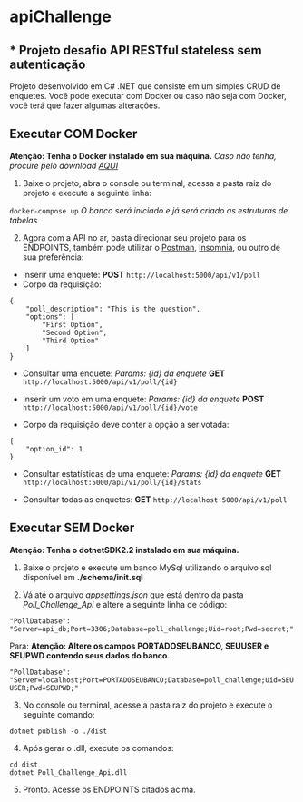 # apiChallenge

## * Projeto desafio API RESTful stateless sem autenticação

Projeto desenvolvido em C# .NET que consiste em um simples CRUD de enquetes.
Você pode executar com Docker ou caso não seja com Docker, você terá que fazer algumas alterações.

## Executar COM Docker

**Atenção: Tenha o Docker instalado em sua máquina.**
*Caso não tenha, procure pelo download [AQUI](https://www.docker.com/products/docker-desktop)*

1. Baixe o projeto, abra o console ou terminal, acessa a pasta raiz do projeto e execute a seguinte linha:

```docker-compose up```
*O banco será iniciado e já será criado as estruturas de tabelas*

2. Agora com a API no ar, basta direcionar seu projeto para os ENDPOINTS, também pode utilizar o [Postman](https://www.getpostman.com/downloads/), [Insomnia](https://insomnia.rest/download/), ou outro de sua preferência:

- Inserir uma enquete:
**POST** ```http://localhost:5000/api/v1/poll```
- Corpo da requisição:
```
{
    "poll_description": "This is the question",
    "options": [
        "First Option",
        "Second Option",
        "Third Option"
    ]
}
```

- Consultar uma enquete: *Params: {id} da enquete*
**GET** ```http://localhost:5000/api/v1/poll/{id}```

- Inserir um voto em uma enquete: *Params: {id} da enquete*
**POST** ```http://localhost:5000/api/v1/poll/{id}/vote```
- Corpo da requisição deve conter a opção a ser votada:
```
{
    "option_id": 1
}
```

- Consultar estatísticas de uma enquete: *Params: {id} da enquete*
**GET** ```http://localhost:5000/api/v1/poll/{id}/stats```

- Consultar todas as enquetes:
**GET** ```http://localhost:5000/api/v1/poll```

## Executar SEM Docker

**Atenção: Tenha o dotnetSDK2.2 instalado em sua máquina.**

1. Baixe o projeto e execute um banco MySql utilizando o arquivo sql disponível em **./schema/init.sql**

2. Vá até o arquivo *appsettings.json* que está dentro da pasta *Poll_Challenge_Api* e altere a seguinte linha de código:

```"PollDatabase": "Server=api_db;Port=3306;Database=poll_challenge;Uid=root;Pwd=secret;"```

Para: **Atenção: Altere os campos PORTADOSEUBANCO, SEUUSER e SEUPWD contendo seus dados do banco.**

```"PollDatabase": "Server=localhost;Port=PORTADOSEUBANCO;Database=poll_challenge;Uid=SEUUSER;Pwd=SEUPWD;"```

3. No console ou terminal, acesse a pasta raiz do projeto e execute o seguinte comando:

```dotnet publish -o ./dist```

4. Após gerar o .dll, execute os comandos:

```
cd dist
dotnet Poll_Challenge_Api.dll
```

5. Pronto. Acesse os ENDPOINTS citados acima.